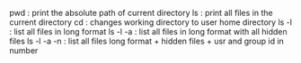 pwd : print the absolute path of current directory
ls : print all files in the current directory
cd : changes working directory to user home directory
ls -l : list all files in long format
ls -l -a : list all files in long format with all hidden files
ls -l -a -n : list all files long format + hidden files + usr and group id in number
